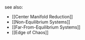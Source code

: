 see also:
- [[Center Manifold Reduction]]
- [[Non-Equilibrium Systems]]
- [[Far-From-Equilibrium Systems]]
- [[Edge of Chaos]]
